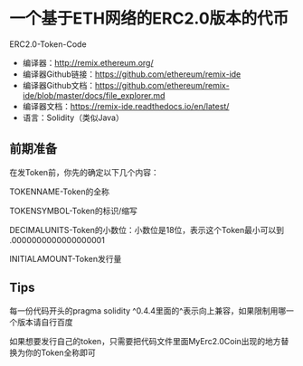 # 一个基于ETH网络的ERC2.0版本的代币

ERC2.0-Token-Code
* 编译器：http://remix.ethereum.org/
* 编译器Github链接：https://github.com/ethereum/remix-ide
* 编译器Github文档：https://github.com/ethereum/remix-ide/blob/master/docs/file_explorer.md
* 编译器文档：https://remix-ide.readthedocs.io/en/latest/
* 语言：Solidity（类似Java）

## 前期准备
<p>
在发Token前，你先的确定以下几个内容：
</p>
<p>
TOKENNAME-Token的全称
</p>
<p>
TOKENSYMBOL-Token的标识/缩写
</p>
<p>
DECIMALUNITS-Token的小数位：小数位是18位，表示这个Token最小可以到 .0000000000000000001
</p>
<p>
INITIALAMOUNT-Token发行量
</p>

## Tips
<p>
每一份代码开头的pragma solidity ^0.4.4里面的^表示向上兼容，如果限制用哪一个版本请自行百度
</p>
<p>
如果想要发行自己的token，只需要把代码文件里面MyErc2.0Coin出现的地方替换为你的Token全称即可
</p>
